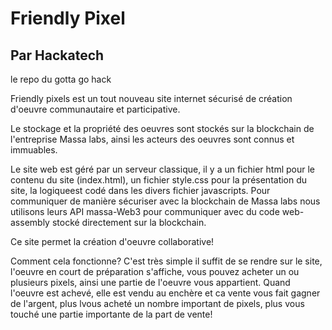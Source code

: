 # Friendly Pixel
## Par Hackatech
le repo du gotta go hack

Friendly pixels est un tout nouveau site internet sécurisé de création d'oeuvre communautaire et participative.

Le stockage et la propriété des oeuvres sont stockés sur la blockchain de l'entreprise Massa labs, ainsi les acteurs des 
oeuvres sont connus et immuables.

Le site web est géré par un serveur classique, il y a un fichier html pour le contenu du site (index.html), un fichier style.css pour
la présentation du site, la logiqueest codé dans les divers fichier javascripts.
Pour communiquer de manière sécuriser avec la blockchain de Massa labs nous utilisons leurs API massa-Web3 pour communiquer avec du
code web-assembly stocké directement sur la blockchain.

Ce site permet la création d'oeuvre collaborative!

Comment cela fonctionne? C'est très simple il suffit de se rendre sur le site, l'oeuvre en court de préparation s'affiche, vous pouvez
acheter un ou plusieurs pixels, ainsi une partie de l'oeuvre vous appartient.
Quand l'oeuvre est achevé, elle est vendu au enchère et ca vente vous fait gagner de l'argent, plus lvous acheté un nombre important de 
pixels, plus vous touché une partie importante de la part de vente!


